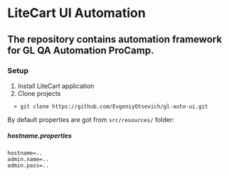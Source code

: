 # LiteCart UI Automation

## The repository contains automation framework for GL QA Automation ProCamp.

### Setup 
1. Install LiteCart application
2. Clone projects 
```
  > git clone https://github.com/EvgeniyOtsevich/gl-auto-ui.git
```
By default properties are got from `src/resources/` folder:
##### hostname.properties
```
hostname=..
admin.name=..
admin.pass=..
```
